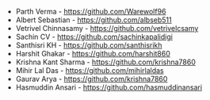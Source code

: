 - Parth Verma - https://github.com/Warewolf96
- Albert Sebastian - https://github.com/albseb511
- Vetrivel Chinnasamy - https://github.com/vetrivelcsamy
- Sachin CV - https://github.com/sachinkapalidigi
- Santhisri KH - https://github.com/santhisrikh
- Harshit Ghakar - https://github.com/harshit860
- Krishna Kant Sharma - https://github.com/krishna7860
- Mihir Lal Das - https://github.com/mihirlaldas
- Gaurav Arya - https://github.com/krishna7860
- Hasmuddin Ansari - https://github.com/hasmuddinansari